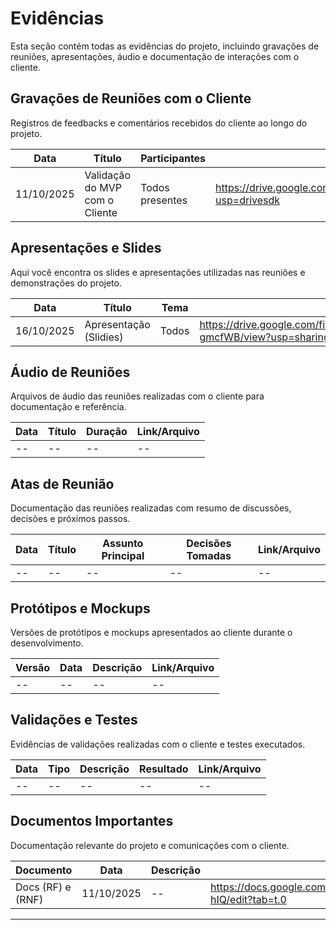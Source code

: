 # Evidências

Esta seção contém todas as evidências do projeto, incluindo gravações de reuniões, apresentações, áudio e documentação de interações com o cliente.

## Gravações de Reuniões com o Cliente

Registros de feedbacks e comentários recebidos do cliente ao longo do projeto.

| Data | Título | Participantes | Link/Arquivo |
|------|--------|---------------|--------------|
| 11/10/2025 | Validação do MVP com o Cliente | Todos presentes | https://drive.google.com/file/d/1VSVFv30xdbBfPfzTLTyxSRF44RgW0eRd/view?usp=drivesdk |

## Apresentações e Slides

Aqui você encontra os slides e apresentações utilizadas nas reuniões e demonstrações do projeto.

| Data | Título | Tema | Link/Arquivo |
|------|--------|------|--------------|
| 16/10/2025 | Apresentação (Slidies)| Todos | https://drive.google.com/file/d/1vmVFco41wUCdLfd_fsxAcWAHY-gmcfWB/view?usp=sharing |

## Áudio de Reuniões

Arquivos de áudio das reuniões realizadas com o cliente para documentação e referência.

| Data | Título | Duração | Link/Arquivo |
|------|--------|---------|--------------|
| -- | -- | -- | -- |

## Atas de Reunião

Documentação das reuniões realizadas com resumo de discussões, decisões e próximos passos.

| Data | Título | Assunto Principal | Decisões Tomadas | Link/Arquivo |
|------|--------|------------------|-----------------|--------------|
| -- | -- | -- | -- | -- |


## Protótipos e Mockups

Versões de protótipos e mockups apresentados ao cliente durante o desenvolvimento.

| Versão | Data | Descrição | Link/Arquivo |
|--------|------|-----------|--------------|
| -- | -- | -- | -- |

## Validações e Testes

Evidências de validações realizadas com o cliente e testes executados.

| Data | Tipo | Descrição | Resultado | Link/Arquivo |
|------|------|-----------|-----------|--------------|
| -- | -- | -- | -- | -- |

## Documentos Importantes

Documentação relevante do projeto e comunicações com o cliente.

| Documento | Data | Descrição | Link/Arquivo |
|-----------|------|-----------|--------------|
| Docs (RF) e (RNF) | 11/10/2025 | -- | https://docs.google.com/document/d/12iLfANvTRu1hUw8SZgOLxpOGYA2biz1kvy5VJyi-hIQ/edit?tab=t.0 |

---

